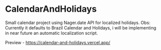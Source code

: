 # CalendarAndHolidays
 Small calendar project using Nager.date API for localized holidays. Obs: Currently it defaults to Brazil Calendar and Holidays, i will be implementing in near future an automatic localization script.

Preview - https://calendar-and-holidays.vercel.app/

